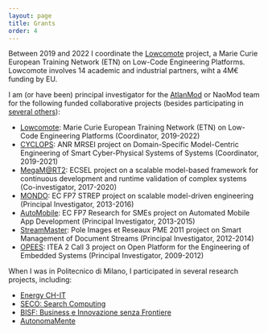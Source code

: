 ```yaml
---
layout: page
title: Grants
order: 4
---
```


Between 2019 and 2022 I coordinate the [Lowcomote](https://www.lowcomote.eu/) project, a Marie Curie European Training Network (ETN) on Low-Code Engineering Platforms. Lowcomote involves 14 academic and industrial partners, wiht a 4M€ funding by EU.

I am (or have been) principal investigator for the [AtlanMod](http://web.emn.fr/x-info/atlanmod/index.php?title=Main_Page) or NaoMod team for the following funded collaborative projects (besides participating in [several others](http://web.emn.fr/x-info/atlanmod/index.php?title=Projects)):
* [Lowcomote](https://www.lowcomote.eu/): Marie Curie European Training Network (ETN) on Low-Code Engineering Platforms (Coordinator, 2019-2022)
* [CYCLOPS](http://massimotisi.github.io): ANR MRSEI project on Domain-Specific Model-Centric Engineering of Smart Cyber-Physical Systems of Systems (Coordinator, 2019-2021)
* [MegaM@RT2](https://megamart2-ecsel.eu/): ECSEL project on a scalable model-based framework for continuous development and runtime validation of complex systems (Co-investigator, 2017-2020)
* [MONDO](http://www.mondo-project.org/): EC FP7 STREP project on scalable model-driven engineering (Principal Investigator, 2013-2016)
* [AutoMobile](http://automobile.webratio.com/): EC FP7 Research for SMEs project on Automated Mobile App Development (Principal Investigator, 2013-2015)
* [StreamMaster](http://www.irccyn.ec-nantes.fr/fr/projets-ivc/projet-streammaster-ivc): Pole Images et Reseaux PME 2011 project on Smart Management of Document Streams (Principal Investigator, 2012-2014)
* [OPEES](https://itea3.org/project/opees.html): ITEA 2 Call 3 project on Open Platform for the Engineering of Embedded Systems (Principal Investigator, 2009-2012)

When I was in Politecnico di Milano, I participated in several research projects, including:

* [Energy CH-IT](http://www.fondazionepolitecnico.it/it/cosa-facciamo/progetti-di-innovazione/item/energy-ch-it-distretto-per-le-tecnologie-e-i-materiali-per-l-efficienza-energetica-dell-insubria)
* [SECO: Search Computing](https://cordis.europa.eu/project/rcn/88591/factsheet/en)
* [BISF: Business e Innovazione senza Frontiere](http://www.fondazionepolitecnico.it/it/cosa-facciamo/progetti-di-innovazione/item/bisf-business-e-innovazione-senza-frontiere)
* [AutonomaMente](http://autonomamente.como.polimi.it/index85f3.html?option=com_content&task=view&id=15&Itemid=16)
